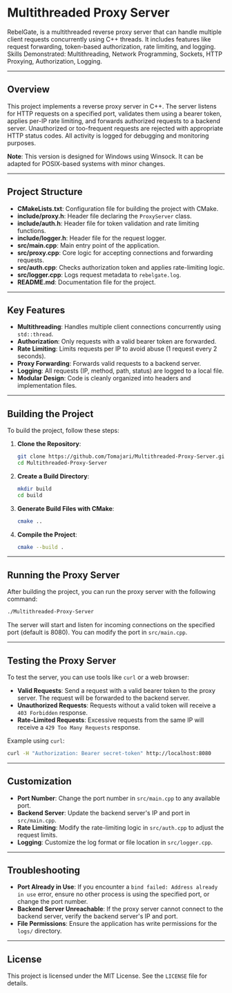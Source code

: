 # Multithreaded Proxy Server
RebelGate, is a multithreaded reverse proxy server that can handle multiple client requests concurrently using C++ threads. It includes features like request forwarding, token-based authorization, rate limiting, and logging.  
Skills Demonstrated: Multithreading, Network Programming, Sockets, HTTP Proxying, Authorization, Logging.

---

## Overview

This project implements a reverse proxy server in C++. The server listens for HTTP requests on a specified port, validates them using a bearer token, applies per-IP rate limiting, and forwards authorized requests to a backend server. Unauthorized or too-frequent requests are rejected with appropriate HTTP status codes. All activity is logged for debugging and monitoring purposes.

**Note**: This version is designed for Windows using Winsock. It can be adapted for POSIX-based systems with minor changes.

---

## Project Structure

- **CMakeLists.txt**: Configuration file for building the project with CMake.
- **include/proxy.h**: Header file declaring the `ProxyServer` class.
- **include/auth.h**: Header file for token validation and rate limiting functions.
- **include/logger.h**: Header file for the request logger.
- **src/main.cpp**: Main entry point of the application.
- **src/proxy.cpp**: Core logic for accepting connections and forwarding requests.
- **src/auth.cpp**: Checks authorization token and applies rate-limiting logic.
- **src/logger.cpp**: Logs request metadata to `rebelgate.log`.
- **README.md**: Documentation file for the project.

---

## Key Features

- **Multithreading**: Handles multiple client connections concurrently using `std::thread`.
- **Authorization**: Only requests with a valid bearer token are forwarded.
- **Rate Limiting**: Limits requests per IP to avoid abuse (1 request every 2 seconds).
- **Proxy Forwarding**: Forwards valid requests to a backend server.
- **Logging**: All requests (IP, method, path, status) are logged to a local file.
- **Modular Design**: Code is cleanly organized into headers and implementation files.

---

## Building the Project

To build the project, follow these steps:

1. **Clone the Repository**:
   ```bash
   git clone https://github.com/Tomajari/Multithreaded-Proxy-Server.git
   cd Multithreaded-Proxy-Server
   ```

2. **Create a Build Directory**:
   ```bash
   mkdir build
   cd build
   ```

3. **Generate Build Files with CMake**:
   ```bash
   cmake ..
   ```

4. **Compile the Project**:
   ```bash
   cmake --build .
   ```

---

## Running the Proxy Server

After building the project, you can run the proxy server with the following command:

```bash
./Multithreaded-Proxy-Server
```

The server will start and listen for incoming connections on the specified port (default is 8080). You can modify the port in `src/main.cpp`.

---

## Testing the Proxy Server

To test the server, you can use tools like `curl` or a web browser:

- **Valid Requests**: Send a request with a valid bearer token to the proxy server. The request will be forwarded to the backend server.
- **Unauthorized Requests**: Requests without a valid token will receive a `403 Forbidden` response.
- **Rate-Limited Requests**: Excessive requests from the same IP will receive a `429 Too Many Requests` response.

Example using `curl`:
```bash
curl -H "Authorization: Bearer secret-token" http://localhost:8080
```

---

## Customization

- **Port Number**: Change the port number in `src/main.cpp` to any available port.
- **Backend Server**: Update the backend server's IP and port in `src/main.cpp`.
- **Rate Limiting**: Modify the rate-limiting logic in `src/auth.cpp` to adjust the request limits.
- **Logging**: Customize the log format or file location in `src/logger.cpp`.

---

## Troubleshooting

- **Port Already in Use**: If you encounter a `bind failed: Address already in use` error, ensure no other process is using the specified port, or change the port number.
- **Backend Server Unreachable**: If the proxy server cannot connect to the backend server, verify the backend server's IP and port.
- **File Permissions**: Ensure the application has write permissions for the `logs/` directory.
---

## License

This project is licensed under the MIT License. See the `LICENSE` file for details.
